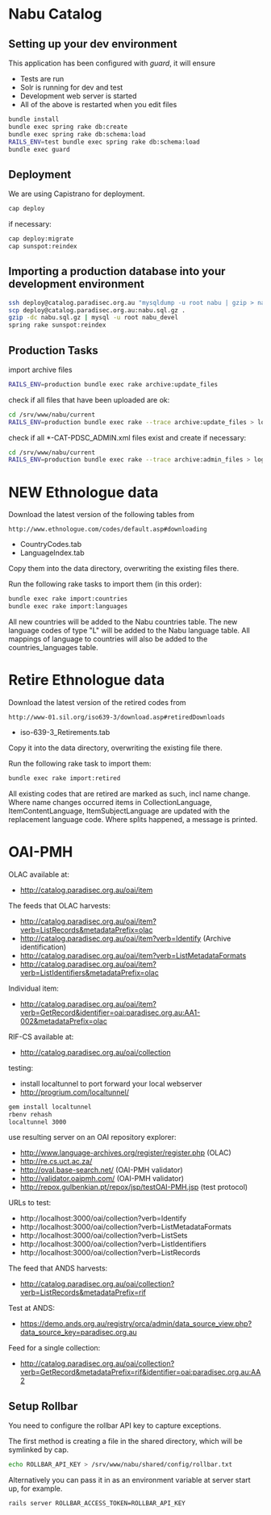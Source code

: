 # Nabu Catalog

## Setting up your dev environment

This application has been configured with *guard*, it will ensure

* Tests are run
* Solr is running for dev and test
* Development web server is started
* All of the above is restarted when you edit files

``` bash
bundle install
bundle exec spring rake db:create
bundle exec spring rake db:schema:load
RAILS_ENV=test bundle exec spring rake db:schema:load
bundle exec guard
```

## Deployment

We are using Capistrano for deployment.

``` bash
cap deploy
```

if necessary:

``` bash
cap deploy:migrate
cap sunspot:reindex
```

## Importing a production database into your development environment

``` bash
ssh deploy@catalog.paradisec.org.au "mysqldump -u root nabu | gzip > nabu.sql.gz"
scp deploy@catalog.paradisec.org.au:nabu.sql.gz .
gzip -dc nabu.sql.gz | mysql -u root nabu_devel
spring rake sunspot:reindex
```

## Production Tasks

import archive files

``` bash
RAILS_ENV=production bundle exec rake archive:update_files
```

check if all files that have been uploaded are ok:
``` bash
cd /srv/www/nabu/current
RAILS_ENV=production bundle exec rake --trace archive:update_files > log/update_files.log
```

check if all *-CAT-PDSC_ADMIN.xml files exist and create if necessary:
``` bash
cd /srv/www/nabu/current
RAILS_ENV=production bundle exec rake --trace archive:admin_files > log/admin_files.log
```

# NEW Ethnologue data

Download the latest version of the following tables from

    http://www.ethnologue.com/codes/default.asp#downloading

* CountryCodes.tab
* LanguageIndex.tab

Copy them into the data directory, overwriting the existing files there.

Run the following rake tasks to import them (in this order):

``` bash
bundle exec rake import:countries
bundle exec rake import:languages
```

All new countries will be added to the Nabu countries table.
The new language codes of type "L" will be added to the Nabu language table.
All mappings of language to countries will also be added to the countries_languages table.

# Retire Ethnologue data

Download the latest version of the retired codes from

    http://www-01.sil.org/iso639-3/download.asp#retiredDownloads

* iso-639-3_Retirements.tab

Copy it into the data directory, overwriting the existing file there.

Run the following rake task to import them:

``` bash
bundle exec rake import:retired
```

All existing codes that are retired are marked as such, incl name change.
Where name changes occurred items in CollectionLanguage, ItemContentLanguage, ItemSubjectLanguage are updated with the replacement language code.
Where splits happened, a message is printed.

# OAI-PMH

OLAC available at:
  * http://catalog.paradisec.org.au/oai/item

The feeds that OLAC harvests:
  * http://catalog.paradisec.org.au/oai/item?verb=ListRecords&metadataPrefix=olac
  * http://catalog.paradisec.org.au/oai/item?verb=Identify (Archive identification)
  * http://catalog.paradisec.org.au/oai/item?verb=ListMetadataFormats
  * http://catalog.paradisec.org.au/oai/item?verb=ListIdentifiers&metadataPrefix=olac

Individual item:
  * http://catalog.paradisec.org.au/oai/item?verb=GetRecord&identifier=oai:paradisec.org.au:AA1-002&metadataPrefix=olac

RIF-CS available at:
  * http://catalog.paradisec.org.au/oai/collection

testing:
  * install localtunnel to port forward your local webserver
  * http://progrium.com/localtunnel/

``` bash
gem install localtunnel
rbenv rehash
localtunnel 3000
```

  use resulting server on an OAI repository explorer:
  * http://www.language-archives.org/register/register.php (OLAC)
  * http://re.cs.uct.ac.za/
  * http://oval.base-search.net/ (OAI-PMH validator)
  * http://validator.oaipmh.com/ (OAI-PMH validator)
  * http://repox.gulbenkian.pt/repox/jsp/testOAI-PMH.jsp (test protocol)

  URLs to test:
  * http://localhost:3000/oai/collection?verb=Identify
  * http://localhost:3000/oai/collection?verb=ListMetadataFormats
  * http://localhost:3000/oai/collection?verb=ListSets
  * http://localhost:3000/oai/collection?verb=ListIdentifiers
  * http://localhost:3000/oai/collection?verb=ListRecords

The feed that ANDS harvests:
  * http://catalog.paradisec.org.au/oai/collection?verb=ListRecords&metadataPrefix=rif

Test at ANDS:
  * https://demo.ands.org.au/registry/orca/admin/data_source_view.php?data_source_key=paradisec.org.au

Feed for a single collection:
  * http://catalog.paradisec.org.au/oai/collection?verb=GetRecord&metadataPrefix=rif&identifier=oai:paradisec.org.au:AA2


## Setup Rollbar

You need to configure the rollbar API key to capture exceptions.

The first method is creating a file in the shared directory, which will be
symlinked by cap.

``` bash
echo ROLLBAR_API_KEY > /srv/www/nabu/shared/config/rollbar.txt
```

Alternatively you can pass it in as an environment variable at server start up,
for example.

``` bash
rails server ROLLBAR_ACCESS_TOKEN=ROLLBAR_API_KEY
```
